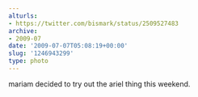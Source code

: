 ```yaml
---
alturls:
- https://twitter.com/bismark/status/2509527483
archive:
- 2009-07
date: '2009-07-07T05:08:19+00:00'
slug: '1246943299'
type: photo
---
```


mariam decided to try out the ariel thing this weekend. 
